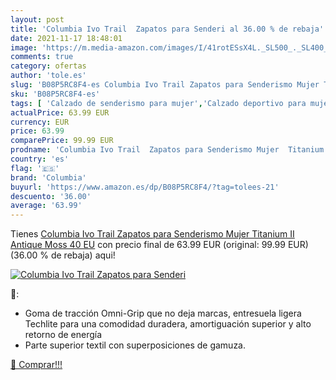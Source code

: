 ```yaml
---
layout: post
title: 'Columbia Ivo Trail  Zapatos para Senderi al 36.00 % de rebaja'
date: 2021-11-17 18:48:01
image: 'https://m.media-amazon.com/images/I/41rotESsX4L._SL500_._SL400_.jpg'
comments: true
category: ofertas
author: 'tole.es'
slug: 'B08P5RC8F4-es Columbia Ivo Trail Zapatos para Senderismo Mujer Titanium...'
sku: 'B08P5RC8F4-es'
tags: [ 'Calzado de senderismo para mujer','Calzado deportivo para mujer','Zapatillas de senderismo para mujer','Zapatillas y calzado deportivo para mujer','Zapatos','Zapatos para mujer','Zapatos y complementos','columbia','zapatos', ]
actualPrice: 63.99 EUR
currency: EUR
price: 63.99
comparePrice: 99.99 EUR
prodname: 'Columbia Ivo Trail  Zapatos para Senderismo Mujer  Titanium II  Antique Moss  40 EU'
country: 'es'
flag: '🇪🇸'
brand: 'Columbia'
buyurl: 'https://www.amazon.es/dp/B08P5RC8F4/?tag=tolees-21'
descuento: '36.00'
average: '63.99'
---
```


Tienes [Columbia Ivo Trail  Zapatos para Senderismo Mujer  Titanium II  Antique Moss  40 EU](https://www.amazon.es/dp/B08P5RC8F4/?tag=tolees-21) con precio final de  63.99 EUR (original: 99.99 EUR) (36.00 %  de rebaja) aqui!

[![Columbia Ivo Trail  Zapatos para Senderi](https://m.media-amazon.com/images/I/41rotESsX4L._SL500_._SL400_.jpg)](https://www.amazon.es/dp/B08P5RC8F4/?tag=tolees-21)

🔎:

- Goma de tracción Omni-Grip que no deja marcas, entresuela ligera Techlite para una comodidad duradera, amortiguación superior y alto retorno de energía
- Parte superior textil con superposiciones de gamuza.

[🛒 Comprar!!!](https://www.amazon.es/dp/B08P5RC8F4/?tag=tolees-21)
